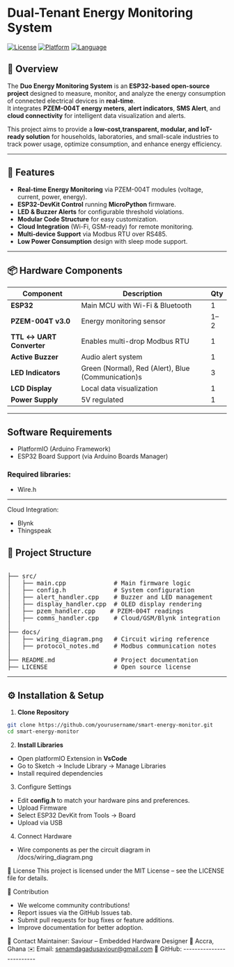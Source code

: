 # Dual-Tenant Energy Monitoring System

[![License](https://img.shields.io/badge/license-MIT-blue.svg)](LICENSE)
[![Platform](https://img.shields.io/badge/platform-PlatformIO-orange.svg)](#)
[![Language](https://img.shields.io/badge/language-C/C++-green.svg)](#)

## 📌 Overview
The **Duo Energy Monitoring System** is an **ESP32-based open-source project** designed to measure, monitor, and analyze the energy consumption of connected electrical devices in **real-time**.  
It integrates **PZEM-004T energy meters**, **alert indicators**, **SMS Alert**, and **cloud connectivity** for intelligent data visualization and alerts.

This project aims to provide a **low-cost,transparent, modular, and IoT-ready solution** for households, laboratories, and small-scale industries to track power usage, optimize consumption, and enhance energy efficiency.

---

## 🎯 Features
- **Real-time Energy Monitoring** via PZEM-004T modules (voltage, current, power, energy).
- **ESP32-DevKit Control** running **MicroPython** firmware.
- **LED & Buzzer Alerts** for configurable threshold violations.
- **Modular Code Structure** for easy customization.
- **Cloud Integration** (Wi-Fi, GSM-ready) for remote monitoring.
- **Multi-device Support** via Modbus RTU over RS485.
- **Low Power Consumption** design with sleep mode support.

---

## 📦 Hardware Components
| Component                   | Description                     | Qty |
|-----------------------------|---------------------------------|-----|
| **ESP32**                   | Main MCU with Wi-Fi & Bluetooth | 1   |
| **PZEM-004T v3.0**          | Energy monitoring sensor        | 1–2 |
| **TTL ↔ UART Converter**    | Enables multi-drop Modbus RTU   | 1   |
| **Active Buzzer**           | Audio alert system              | 1   |
| **LED Indicators**          | Green (Normal), Red (Alert), Blue (Communication)s               | 3   |
| **LCD Display**             | Local data visualization        | 1   |
| **Power Supply**            | 5V regulated                    | 1   |

---
## Software Requirements

- PlatformIO (Arduino Framework)
- ESP32 Board Support (via Arduino Boards Manager)

### Required libraries:
  - Wire.h

 ---   

Cloud Integration:
- Blynk
- Thingspeak

## 📂 Project Structure
<pre> 
├── src/
│   ├── main.cpp             # Main firmware logic
│   ├── config.h             # System configuration
│   ├── alert_handler.cpp    # Buzzer and LED management
│   ├── display_handler.cpp  # OLED display rendering
│   ├── pzem_handler.cpp    # PZEM-004T readings
│   ├── comms_handler.cpp    # Cloud/GSM/Blynk integration
│
├── docs/
│   ├── wiring_diagram.png   # Circuit wiring reference
│   ├── protocol_notes.md    # Modbus communication notes
│
├── README.md                # Project documentation
├── LICENSE                  # Open source license
</pre>


---

## ⚙️ Installation & Setup
1. **Clone Repository**
  ```bash
  git clone https://github.com/yourusername/smart-energy-monitor.git
  cd smart-energy-monitor
  ```

2. **Install Libraries**
  - Open platformIO Extension in **VsCode** 
  - Go to Sketch → Include Library → Manage Libraries
  - Install required dependencies

3. Configure Settings
  - Edit **config.h** to match your hardware pins and preferences.
  - Upload Firmware
  - Select ESP32 DevKit from Tools → Board
  - Upload via USB

4. Connect Hardware
  - Wire components as per the circuit diagram in /docs/wiring_diagram.png

📜 License
This project is licensed under the MIT License – see the LICENSE file for details.

🤝 Contribution
  - We welcome community contributions!
  - Report issues via the GitHub Issues tab.
  - Submit pull requests for bug fixes or feature additions.
  - Improve documentation for better adoption.

📧 Contact
Maintainer: Saviour – Embedded Hardware Designer
📍 Accra, Ghana
✉️ Email: senamdagadusaviour@gmail.com
🔗 GitHub: -------------------------


